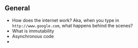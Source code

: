 ## General
* How does the internet work? Aka, when you type in `http://www.google.com`, what happens behind the scenes?
* What is immutability
* Asynchronous code
*
